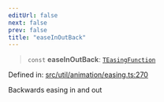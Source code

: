 ```yaml
---
editUrl: false
next: false
prev: false
title: "easeInOutBack"
---
```


> `const` **easeInOutBack**: [`TEasingFunction`](/api/fabric/namespaces/util/type-aliases/teasingfunction/)

Defined in: [src/util/animation/easing.ts:270](https://github.com/fabricjs/fabric.js/blob/8748628df7e9de00ba77413bfc3ad9e9fe9d4f30/src/util/animation/easing.ts#L270)

Backwards easing in and out
